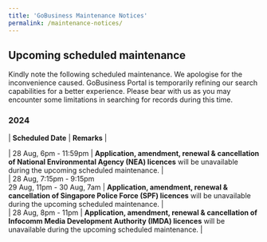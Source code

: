 ```yaml
---
title: 'GoBusiness Maintenance Notices'
permalink: /maintenance-notices/
---
```


## Upcoming scheduled maintenance

Kindly note the following scheduled maintenance. We apologise for the inconvenience caused. 
GoBusiness Portal is temporarily refining our search capabilities for a better experience. Please bear with us as you may encounter some limitations in searching for records during this time.

### 2024 

| **Scheduled Date** | **Remarks** |  

    
    
| 28 Aug, 6pm - 11:59pm | **Application, amendment, renewal & cancellation of National Environmental Agency (NEA) licences** will be unavailable during the upcoming scheduled maintenance. |       
| 28 Aug, 7:15pm - 9:15pm<br>29 Aug, 11pm - 30 Aug, 7am | **Application, amendment, renewal & cancellation of Singapore Police Force (SPF) licences** will be unavailable during the upcoming scheduled maintenance. |     
| 28 Aug, 8pm - 11pm | **Application, amendment, renewal & cancellation of Infocomm Media Development Authority (IMDA) licences** will be unavailable during the upcoming scheduled maintenance. |      




<script src="/jquery/jquery.min.js"></script> <script src="/jquery/resize-tables.js"></script>
